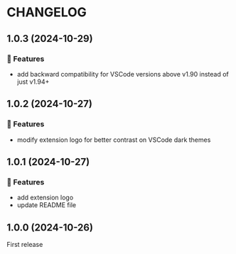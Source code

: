# CHANGELOG

## 1.0.3 (2024-10-29)

### 🚀 Features

- add backward compatibility for VSCode versions above v1.90 instead of just v1.94+

## 1.0.2 (2024-10-27)

### 🚀 Features

- modify extension logo for better contrast on VSCode dark themes

## 1.0.1 (2024-10-27)

### 🚀 Features

- add extension logo
- update README file

## 1.0.0 (2024-10-26)

First release